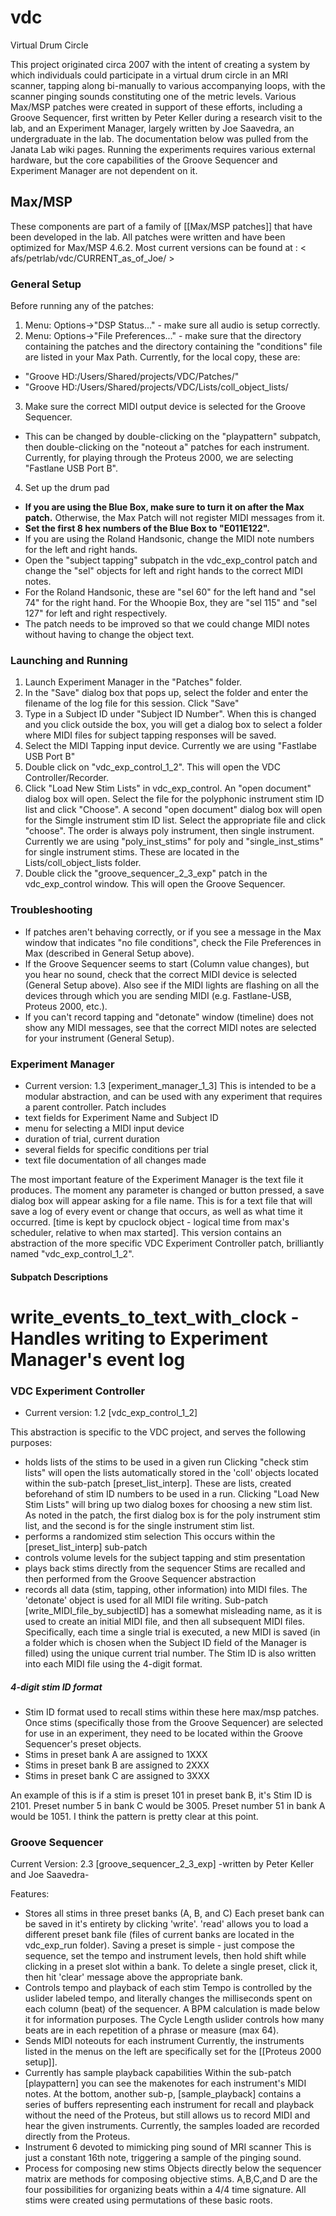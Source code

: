 # vdc
Virtual Drum Circle

This project originated circa 2007 with the intent of creating a system by which individuals could participate in a virtual drum circle in an MRI scanner, tapping along bi-manually to various accompanying loops, with the scanner pinging sounds constituting one of the metric levels. Various Max/MSP patches were created in support of these efforts, including a Groove Sequencer, first written by Peter Keller during a research visit to the lab, and an Experiment Manager, largely written by Joe Saavedra, an undergraduate in the lab. The documentation below was pulled from the Janata Lab wiki pages. Running the experiments requires various external hardware, but the core capabilities of the Groove Sequencer and Experiment Manager are not dependent on it.

## Max/MSP
These components are part of a family of [[Max/MSP patches]] that have been developed in the lab. All patches were written and have been optimized for Max/MSP 4.6.2. Most current versions can be found at : < afs/petrlab/vdc/CURRENT_as_of_Joe/ >

### General Setup
Before running any of the patches:
1. Menu: Options->"DSP Status..." - make sure all audio is setup correctly.
2. Menu: Options->"File Preferences..." - make sure that the directory containing the patches and the directory containing the "conditions" file are listed in your Max Path. Currently, for the local copy, these are:
- "Groove HD:/Users/Shared/projects/VDC/Patches/"
- "Groove HD:/Users/Shared/projects/VDC/Lists/coll_object_lists/
3. Make sure the correct MIDI output device is selected for the Groove Sequencer.
- This can be changed by double-clicking on the "playpattern" subpatch, then double-clicking on the "noteout a" patches for each instrument. Currently, for playing through the Proteus 2000, we are selecting "Fastlane USB Port B".
4. Set up the drum pad
- **If you are using the Blue Box, make sure to turn it on after the Max patch.** Otherwise, the Max Patch will not register MIDI messages from it.
- **Set the first 8 hex numbers of the Blue Box to "E011E122".**
- If you are using the Roland Handsonic, change the MIDI note numbers for the left and right hands.
- Open the "subject tapping" subpatch in the vdc_exp_control patch and change the "sel" objects for left and right hands to the correct MIDI notes.
- For the Roland Handsonic, these are "sel 60" for the left hand and "sel 74" for the right hand. For the Whoopie Box, they are "sel 115" and "sel 127" for left and right respectively.
- The patch needs to be improved so that we could change MIDI notes without having to change the object text.

### Launching and Running
1. Launch Experiment Manager in the "Patches" folder.
2. In the "Save" dialog box that pops up, select the folder and enter the filename of the log file for this session. Click "Save"
3. Type in a Subject ID under "Subject ID Number". When this is changed and you click outside the box, you will get a dialog box to select a folder where MIDI files for subject tapping responses will be saved.
4. Select the MIDI Tapping input device. Currently we are using "Fastlabe USB Port B"
5. Double click on "vdc_exp_control_1_2". This will open the VDC Controller/Recorder.
6. Click "Load New Stim Lists" in vdc_exp_control. An "open document" dialog box will open. Select the file for the polyphonic instrument stim ID list and click "Choose". A second "open document" dialog box will open for the Simgle instrument stim ID list. Select the appropriate file and click "choose". The order is always poly instrument, then single instrument. Currently we are using "poly_inst_stims" for poly and "single_inst_stims" for single instrument stims. These are located in the Lists/coll_object_lists folder.
7. Double click the "groove_sequencer_2_3_exp" patch in the vdc_exp_control window. This will open the Groove Sequencer.

### Troubleshooting
- If patches aren't behaving correctly, or if you see a message in the Max window that indicates "no file conditions", check the File Preferences in Max (described in General Setup above).
- If the Groove Sequencer seems to start (Column value changes), but you hear no sound, check that the correct MIDI device is selected (General Setup above). Also see if the MIDI lights are flashing on all the devices through which you are sending MIDI (e.g. Fastlane-USB, Proteus 2000, etc.).
- If you can't record tapping and "detonate" window (timeline) does not show any MIDI messages, see that the correct MIDI notes are selected for your instrument (General Setup).

### Experiment Manager
- Current version: 1.3 [experiment_manager_1_3]
This is intended to be a modular abstraction, and can be used with any experiment that requires a parent controller. 
Patch includes 
- text fields for Experiment Name and Subject ID
- menu for selecting a MIDI input device
- duration of trial, current duration
- several fields for specific conditions per trial
- text file documentation of all changes made

The most important feature of the Experiment Manager is the text file it produces.  The moment any parameter is changed or button pressed, a save dialog box will appear asking for a file name.  This is for a text file that will save a log of every event or change that occurs, as well as what time it occurred. [time is kept by cpuclock object - logical time from max's scheduler, relative to when max started].
This version contains an abstraction of the more specific VDC Experiment Controller patch, brilliantly named "vdc_exp_control_1_2".

#### Subpatch Descriptions
# write_events_to_text_with_clock - Handles writing to Experiment Manager's event log

### VDC Experiment Controller

- Current version: 1.2 [vdc_exp_control_1_2]

This abstraction is specific to the VDC project, and serves the following purposes:
- holds lists of the stims to be used in a given run
Clicking "check stim lists" will open the lists automatically stored in the 'coll' objects located within the sub-patch [preset_list_interp].  These are lists, created beforehand of stim ID numbers to be used in a run.  Clicking "Load New Stim Lists" will bring up two dialog boxes for choosing a new stim list. As noted in the patch, the first dialog box is for the poly instrument stim list, and the second is for the single instrument stim list.
- performs a randomized stim selection
This occurs within the [preset_list_interp] sub-patch
- controls volume levels for the subject tapping and stim presentation
- plays back stims directly from the sequencer
Stims are recalled and then performed from the Groove Sequencer abstraction
- records all data (stim, tapping, other information) into MIDI files.
The 'detonate' object is used for all MIDI file writing. Sub-patch [write_MIDI_file_by_subjectID] has a somewhat misleading name, as it is used to create an initial MIDI file, and then all subsequent MIDI files.  Specifically, each time a single trial is executed, a new MIDI is saved (in a folder which is chosen when the Subject ID field of the Manager is filled) using the unique current trial number. The Stim ID is also written into each MIDI file using the 4-digit format.
##### 4-digit stim ID format
- Stim ID format used to recall stims within these here max/msp patches. Once stims (specifically those from the Groove Sequencer) are selected for use in an experiment, they need to be located within the Groove Sequencer's preset objects. 
- Stims in preset bank A are assigned to 1XXX
- Stims in preset bank B are assigned to 2XXX
- Stims in preset bank C are assigned to 3XXX

An example of this is if a stim is preset 101 in preset bank B, it's Stim ID is 2101.  Preset number 5 in bank C would be 3005.  Preset number 51 in bank A would be 1051. I think the pattern is pretty clear at this point.


### Groove Sequencer
Current Version: 2.3 [groove_sequencer_2_3_exp] -written by Peter Keller and Joe Saavedra-

Features:
- Stores all stims in three preset banks (A, B, and C)
Each preset bank can be saved in it's entirety by clicking 'write'. 'read' allows you to load a different preset bank file (files of current banks are located in the vdc_exp_run folder).  Saving a preset is simple - just compose the sequence, set the tempo and instrument levels, then hold shift while clicking in a preset slot within a bank.  To delete a single preset, click it, then hit 'clear' message above the appropriate bank.
- Controls tempo and playback of each stim
Tempo is controlled by the uslider labeled tempo, and literally changes the milliseconds spent on each column (beat) of the sequencer.  A BPM calculation is made below it for information purposes.  The Cycle Length uslider controls how many beats are in each repetition of a phrase or measure (max 64).
- Sends MIDI noteouts for each instrument
Currently, the instruments listed in the menus on the left are specifically set for the [[Proteus 2000 setup]].
- Currently has sample playback capabilities
Within the sub-patch [playpattern] you can see the makenotes for each instrument's MIDI notes.  At the bottom, another sub-p, [sample_playback] contains a series of buffers representing each instrument for recall and playback without the need of the Proteus, but still allows us to record MIDI and hear the given instruments.  Currently, the samples loaded are recorded directly from the Proteus.
- Instrument 6 devoted to mimicking ping sound of MRI scanner
This is just a constant 16th note, triggering a sample of the pinging sound.
- Process for composing new stims
Objects directly below the sequencer matrix are methods for composing objective stims. A,B,C,and D are the four possibilities for organizing beats within a 4/4 time signature. All stims were created using permutations of these basic roots.


